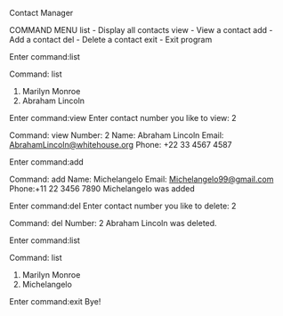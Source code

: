 Contact Manager

COMMAND MENU
list - Display all contacts
view - View a contact
add  - Add a contact
del  - Delete a contact
exit - Exit program

Enter command:list

Command: list
1. Marilyn Monroe
2. Abraham Lincoln

Enter command:view
Enter contact number you like to view: 2

Command: view
Number: 2
Name: Abraham Lincoln
Email: AbrahamLincoln@whitehouse.org
Phone: +22 33 4567 4587

Enter command:add

Command: add
Name: Michelangelo
Email: Michelangelo99@gmail.com
Phone:+11 22 3456 7890
Michelangelo was added

Enter command:del
Enter contact number you like to delete: 2

Command: del
Number: 2
Abraham Lincoln was deleted.

Enter command:list

Command: list
1. Marilyn Monroe
2. Michelangelo

Enter command:exit
Bye!